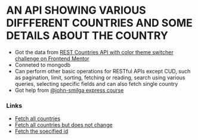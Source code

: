 # AN API SHOWING VARIOUS DIFFFERENT COUNTRIES AND SOME DETAILS ABOUT THE COUNTRY

- Got the data from [REST Countries API with color theme switcher challenge on Frontend Mentor](https://www.frontendmentor.io/challenges/rest-countries-api-with-color-theme-switcher-5cacc469fec04111f7b848ca)
- Conneted to mongodb
- Can perform other basic operations for RESTful APIs except CUD, such as pagination, limit, sorting, fetching or reading, search using various queries, selecting specific fields and can also fetch single country
- Got help from [@john-smilga express course](https://github.com/john-smilga/node-express-course)

### Links
- [Fetch all countries](https://countries-api-mvj8.onrender.com/api/v1/countries)
- [Fetch all countries but does not change](https://countries-api-mvj8.onrender.com/api/v1/countries/static)
- [Fetch the soecified id](https://countries-api-mvj8.onrender.com/api/v1/countries/id)
